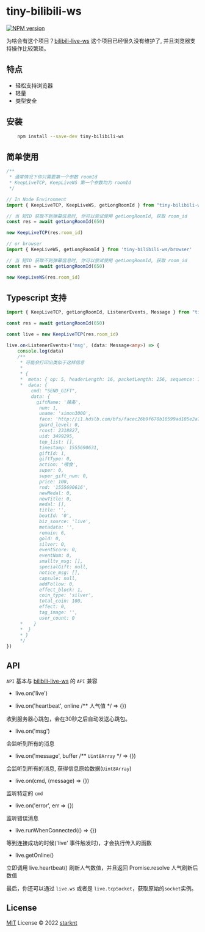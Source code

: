 # tiny-bilibili-ws

[![NPM version](https://img.shields.io/npm/v/tiny-bilibili-ws?color=a1b858&label=tiny-bilibili-ws)](https://www.npmjs.com/package/tiny-bilibili-ws)

为啥会有这个项目？[bilibili-live-ws](https://github.com/simon300000/bilibili-live-ws) 这个项目已经很久没有维护了, 并且浏览器支持操作比较繁琐。

## 特点

- 轻松支持浏览器
- 轻量
- 类型安全

## 安装

```bash
    npm install --save-dev tiny-bilibili-ws
```

## 简单使用

```typescript
/**
 * 通常情况下你只需要第一个参数 roomId
 * KeepLiveTCP, KeepLiveWS 第一个参数均为 roomId
 */

// In Node Environment
import { KeepLiveTCP, KeepLiveWS, getLongRoomId } from "tiny-bilibili-ws";

// 当 短ID 获取不到弹幕信息时, 你可以尝试使用 getLongRoomId, 获取 room_id
const res = await getLongRoomId(650)

new KeepLiveTCP(res.room_id)

// or browser
import { KeepLiveWS, getLongRoomId } from 'tiny-bilibili-ws/browser'

// 当 短ID 获取不到弹幕信息时, 你可以尝试使用 getLongRoomId, 获取 room_id
const res = await getLongRoomId(650)

new KeepLiveWS(res.room_id)
```

## Typescript 支持

```typescript
import { KeepLiveTCP, getLongRoomId, ListenerEvents, Message } from "tiny-bilibili-ws";

const res = await getLongRoomId(650)

const live = new KeepLiveTCP(res.room_id)

live.on<ListenerEvents>('msg', (data: Message<any>) => {
    console.log(data)
    /**
     * 可能会打印出类似于这样信息
     * 
     * {
     *  meta: { op: 5, headerLength: 16, packetLength: 256, sequence: 1: ver: 3 }
     *  data: {
         cmd: "SEND_GIFT",
         data: {
           giftName: '辣条',
            num: 1,
            uname: 'simon3000',
            face: 'http://i1.hdslb.com/bfs/facec26b9f670b10599ad105e2a7fea4b5f21c0f0bcf.jpg',
            guard_level: 0,
            rcost: 2318827,
            uid: 3499295,
            top_list: [],
            timestamp: 1555690631,
            giftId: 1,
            giftType: 0,
            action: '喂食',
            super: 0,
            super_gift_num: 0,
            price: 100,
            rnd: '1555690616',
            newMedal: 0,
            newTitle: 0,
            medal: [],
            title: '',
            beatId: '0',
            biz_source: 'live',
            metadata: '',
            remain: 6,
            gold: 0,
            silver: 0,
            eventScore: 0,
            eventNum: 0,
            smalltv_msg: [],
            specialGift: null,
            notice_msg: [],
            capsule: null,
            addFollow: 0,
            effect_block: 1,
            coin_type: 'silver',
            total_coin: 100,
            effect: 0,
            tag_image: '',
            user_count: 0
     *    }
     *  }
     * }
     */
})
```

## API

`API` 基本与 [bilibili-live-ws](https://github.com/simon300000/bilibili-live-ws) 的 `API` 兼容

- live.on('live')

- live.on('heartbeat', online /** 人气值 */ => {})

收到服务器心跳包，会在30秒之后自动发送心跳包。

- live.on('msg')

会监听到所有的消息

- live.on('message', buffer /** `Uint8Array` */ => {})

会监听到所有的消息, 获得信息原始数据(`Uint8Array`)

- live.on(cmd, (message) => {})

监听特定的 `cmd`

- live.on('error', err => {})

监听错误消息

- live.runWhenConnected(() => {})

等到连接成功的时候('live' 事件触发时)，才会执行传入的函数

- live.getOnline()

立即调用 live.heartbeat() 刷新人气数值，并且返回 Promise.resolve 人气刷新后数值

最后，你还可以通过 `live.ws` 或者是 `live.tcpSocket`，获取原始的`socket`实例。

## License

[MIT](./LICENSE) License © 2022 [starknt](https://github.com/starknt)
